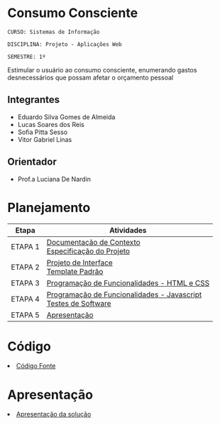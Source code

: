 # Consumo Consciente

`CURSO: Sistemas de Informação`

`DISCIPLINA: Projeto - Aplicações Web`

`SEMESTRE: 1º`

Estimular o usuário ao consumo consciente, enumerando gastos desnecessários que possam afetar o orçamento pessoal

## Integrantes

* Eduardo Silva Gomes de Almeida
* Lucas Soares dos Reis
* Sofia Pitta Sesso
* Vitor Gabriel Linas

## Orientador

* Prof.a Luciana De Nardin

# Planejamento

| Etapa         | Atividades |
|  :----:   | ----------- |
| ETAPA 1         |[Documentação de Contexto](docs/context.md) <br> [Especificação do Projeto](docs/especification.md) |
| ETAPA 2         |[Projeto de Interface](docs/interface.md) <br> [Template Padrão](docs/template.md) |
| ETAPA 3         |[Programação de Funcionalidades - HTML e CSS](docs/development.md) |
| ETAPA 4        |[Programação de Funcionalidades - Javascript](docs/development.md) <br> [Testes de Software ](docs/tests.md) |
| ETAPA 5         | [Apresentação](presentation/README.md) |

# Código

<li><a href="src/README.md"> Código Fonte</a></li>

# Apresentação

<li><a href="presentation/README.md"> Apresentação da solução</a></li>
